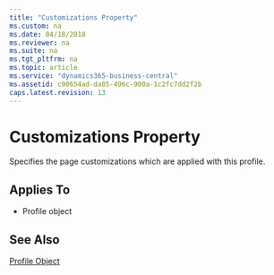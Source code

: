 ```yaml
---
title: "Customizations Property"
ms.custom: na
ms.date: 04/18/2018
ms.reviewer: na
ms.suite: na
ms.tgt_pltfrm: na
ms.topic: article
ms.service: "dynamics365-business-central"
ms.assetid: c90654ad-da85-496c-900a-1c2fc7dd2f2b
caps.latest.revision: 13
---
```


 

# Customizations Property
Specifies the page customizations which are applied with this profile.
  
## Applies To  
  
-   Profile object  


## See Also  
 [Profile Object](../devenv-profile-object.md)